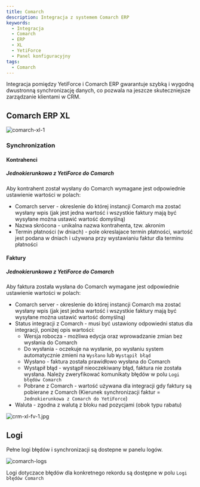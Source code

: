 ```yaml
---
title: Comarch
description: Integracja z systemem Comarch ERP
keywords:
  - Integracja
  - Comarch
  - ERP
  - XL
  - YetiForce
  - Panel konfiguracyjny
tags:
  - Comarch
---
```


Integracja pomiędzy YetiForce i Comarch ERP gwarantuje szybką i wygodną dwustronną synchronizację danych, co pozwala na jeszcze skuteczniejsze zarządzanie klientami w CRM.

## Comarch ERP XL

![comarch-xl-1](comarch-xl-1.jpg)

### Synchronization

#### Kontrahenci

##### Jednokierunkowa z YetiForce do Comarch

Aby kontrahent został wysłany do Comarch wymagane jest odpowiednie ustawienie wartości w polach:

- Comarch server - okreslenie do której instancji Comarch ma zostać wysłany wpis (jak jest jedna wartość i wszystkie faktury mają być wysyłane można ustawić wartość domyślną)
- Nazwa skrócona - unikalna nazwa kontrahenta, tzw. akronim
- Termin płatności (w dniach) - pole okreslajace termin płatności, wartość jest podana w dniach i używana przy wystawianiu faktur dla terminu płatności

#### Faktury

##### Jednokierunkowa z YetiForce do Comarch

Aby faktura została wysłana do Comarch wymagane jest odpowiednie ustawienie wartości w polach:

- Comarch server - okreslenie do której instancji Comarch ma zostać wysłany wpis (jak jest jedna wartość i wszystkie faktury mają być wysyłane można ustawić wartość domyślną)
- Status integracji z Comarch - musi być ustawiony odpowiedni status dla integracji, poniżej opis wartości:
  - Wersja robocza - możliwa edycja oraz wprowadzanie zmian bez wysłania do Comarch
  - Do wysłania - oczekuje na wysłanie, po wysłaniu system automatycznie zmieni na `Wysłano` lub `Wystąpił błąd`
  - Wysłano - faktura została prawidłowo wysłana do Comarch
  - Wystąpił błąd - wystąpił nieoczekiwany błąd, faktura nie została wysłana. Należy zweryfikować komunikaty błędów w polu `Logi błędów Comarch`
  - Pobrane z Comarch - wartość używana dla integracji gdy faktury są pobierane z Comarch (Kierunek synchronizacji faktur = `Jednokierunkowa z Comarch do YetiForce`)
- Waluta - zgodna z walutą z bloku nad pozycjami (obok typu rabatu)

![crm-xl-fv-1.jpg](crm-xl-fv-1.jpg)

## Logi

Pełne logi błędów i synchronizacji są dostepne w panelu logów.

![comarch-logs](comarch-logs.jpg)

Logi dotyczace błędów dla konkretnego rekordu są dostępne w polu `Logi błędów Comarch`
